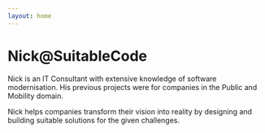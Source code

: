 ```yaml
---
layout: home
---
```

# Nick@SuitableCode
Nick is an IT Consultant with extensive knowledge of software modernisation. 
His previous projects were for companies in the Public and Mobility domain.

Nick helps companies transform their vision into reality by designing and building suitable solutions for the given challenges. 

